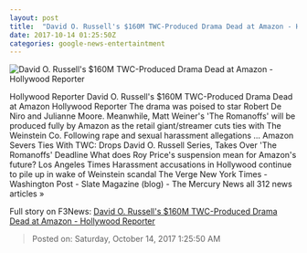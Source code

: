```yaml
---
layout: post
title:  "David O. Russell's $160M TWC-Produced Drama Dead at Amazon - Hollywood Reporter"
date: 2017-10-14 01:25:50Z
categories: google-news-entertaintment
---
```


![David O. Russell's $160M TWC-Produced Drama Dead at Amazon - Hollywood Reporter](http://cdn3.thr.com/sites/default/files/2017/10/matthew_weiner_david_o_russell_split.jpg)

Hollywood Reporter David O. Russell's $160M TWC-Produced Drama Dead at Amazon Hollywood Reporter The drama was poised to star Robert De Niro and Julianne Moore. Meanwhile, Matt Weiner's 'The Romanoffs' will be produced fully by Amazon as the retail giant/streamer cuts ties with The Weinstein Co. Following rape and sexual harassment allegations ... Amazon Severs Ties With TWC: Drops David O. Russell Series, Takes Over 'The Romanoffs' Deadline What does Roy Price's suspension mean for Amazon's future? Los Angeles Times Harassment accusations in Hollywood continue to pile up in wake of Weinstein scandal The Verge New York Times - Washington Post - Slate Magazine (blog) - The Mercury News all 312 news articles »


Full story on F3News: [David O. Russell's $160M TWC-Produced Drama Dead at Amazon - Hollywood Reporter](http://www.f3nws.com/n/ZedpyD)

> Posted on: Saturday, October 14, 2017 1:25:50 AM
